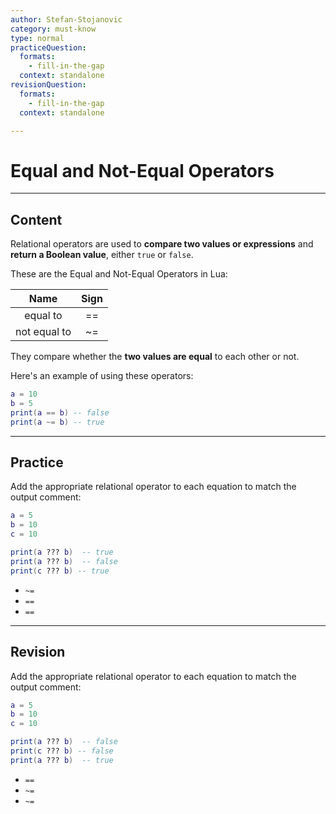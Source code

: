 ```yaml
---
author: Stefan-Stojanovic
category: must-know
type: normal
practiceQuestion:
  formats:
    - fill-in-the-gap
  context: standalone
revisionQuestion:
  formats:
    - fill-in-the-gap
  context: standalone

---
```


# Equal and Not-Equal Operators

---
## Content


Relational operators are used to **compare two values or expressions** and **return a Boolean value**, either `true` or `false`. 

These are the Equal and Not-Equal Operators in Lua: 

|           Name           | Sign |
|:------------------------:|:----:|
|         equal to         |  ==  |
|       not equal to       |  ~=  |

They compare whether the **two values are equal** to each other or not.

Here's an example of using these operators:
```lua
a = 10
b = 5
print(a == b) -- false
print(a ~= b) -- true 
```

---
## Practice

Add the appropriate relational operator to each equation to match the output comment:
```lua
a = 5
b = 10
c = 10

print(a ??? b)  -- true 
print(a ??? b)  -- false
print(c ??? b) -- true
```

- `~=`
- `==`
- `==`


---

## Revision

Add the appropriate relational operator to each equation to match the output comment:
```lua
a = 5
b = 10
c = 10

print(a ??? b)  -- false
print(c ??? b) -- false
print(a ??? b)  -- true 
```


- `==`
- `~=`
- `~=`
